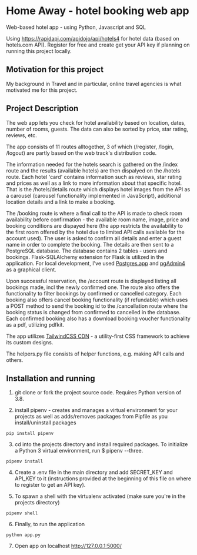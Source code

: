 # Home Away - hotel booking web app

Web-based hotel app - using Python, Javascript and SQL

Using https://rapidapi.com/apidojo/api/hotels4 for hotel data (based on hotels.com API). Register for free and create get your API key if planning on running this project locally.

## Motivation for this project

My background in Travel and in particular, online travel agencies is what motivated me for this project.

## Project Description 

The web app lets you check for hotel availability based on location, dates, number of rooms, guests. The data can also be sorted by price, star rating, reviews, etc. 

The app consists of 11 routes alltogether,  3 of which (/register, /login, /logout) are partly based on the web track's distribution code.

The information needed for the hotels search is gathered on the /index route and the results (available hotels) are then dispalyed on the /hotels route. Each hotel 'card' contains information such as reviews, star rating and prices as well as a link to more information about that specific hotel.
That is the  /hotels/details route which displays hotel images from the API as a carousel (carousel functionality implemented in JavaScript), additional location details and a link to make a booking. 

The /booking route is where a final call to the API is made to check room availability before confirmation - the available room name, image, price and booking conditions are dispayed here (the app restricts the availability to the first room offered by the hotel due to limited API calls available for the account used). The user is asked to confirm all details and enter a guest name in order to complete the booking. The details are then sent to a PostgreSQL database. The database contains 2 tables - users and bookings. Flask-SQLAlchemy extension for Flask is utilized in the application. For local development, I've used [Postgres.app](https://postgresapp.com/) and [pgAdmin4](https://www.pgadmin.org/) as a graphical client.

Upon successful reservation, the /account route is displayed listing all bookings made, incl the newly confirmed one. The route also offers the functionality to filter bookings by confirmed or cancelled category. Each booking also offers cancel booking functionality (if refundable) which uses a POST method to send the booking id to the /cancellation route where the booking status is changed from confirmed to cancelled in the database.
Each confirmed booking also has a download booking voucher functionality as a pdf, utilizing pdfkit. 

The app utilizes [TailwindCSS CDN](https://tailwindcss.com/) - a utility-first CSS framework to achieve its custom designs.

The helpers.py file consists of helper functions, e.g. making API calls and others.

## Installation and running

1. git clone or fork the project source code. Requires Python version of 3.8.

2. install pipenv - creates and manages a virtual environment for your projects as well as adds/removes packages from Pipfile as you install/uninstall packages

```
pip install pipenv
```

3. cd into the projects directory and install required packages. To initialize a Python 3 virtual environment, run $ pipenv --three.


```
pipenv install
```

4. Create a .env file in the main directory and add SECRET_KEY and API_KEY to it (instructions provided at the beginning of this file on where to register to get an API key).

5. To spawn a shell with the virtualenv activated (make sure you're in the projects directory)

```
pipenv shell
```

6. Finally, to run the application 

```
python app.py
```

7. Open app on localhost http://127.0.0.1:5000/
